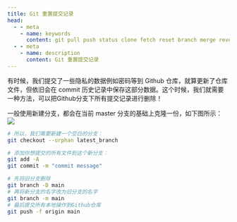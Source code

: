 ```yaml
---
title: Git 重置提交记录
head:
  - - meta
    - name: keywords
      content: git pull push status clone fetch reset branch merge revert tag rm mv log diff grep
  - - meta
    - name: description
      content: Git 重置提交记录
---
```


有时候，我们提交了一些隐私的数据例如密码等到 Github 仓库，就算更新了仓库文件，但依旧会在 commit 历史记录中保存这部分数据。这个时候，我们就需要一种方法，可以把Github分支下所有提交记录进行删除！

一般使用新建分支，都会在当前 master 分支的基础上克隆一份，如下图所示：
![](https://i.theovan.cn/docs/202406112003627.png)

```sh
# 所以，我们需要新建一个空白的分支：
git checkout --orphan latest_branch

# 添加你想提交的所有文件到这个新分支：
git add -A
git commit -m "commit message"

# 先将旧分支删除
git branch -D main
# 再将新分支的名字改为旧分支的名字
git branch -m main
# 最后提交所有本地操作到Github仓库
git push -f origin main
```
